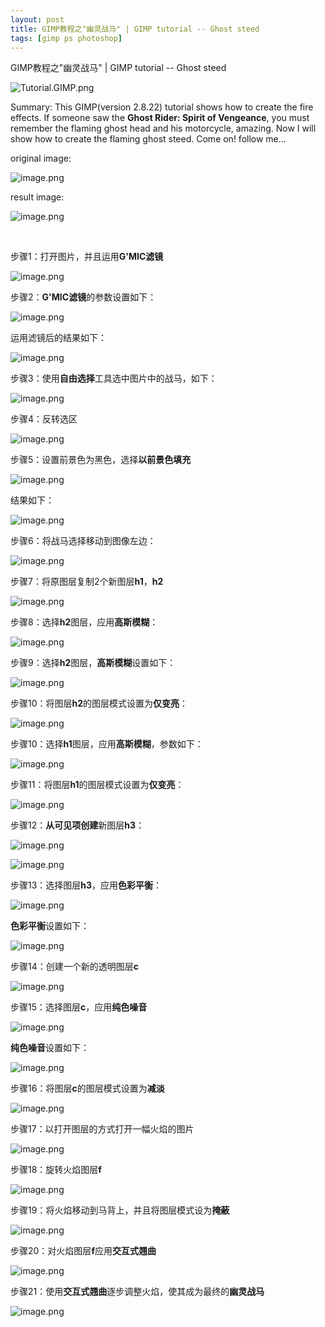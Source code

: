 ```yaml
---
layout: post
title: GIMP教程之"幽灵战马" | GIMP tutorial -- Ghost steed
tags: [gimp ps photoshop]
---
```


GIMP教程之"幽灵战马" | GIMP tutorial -- Ghost steed

![Tutorial.GIMP.png](https://res.cloudinary.com/hpiynhbhq/image/upload/v1511486986/feaponrcwwtwu0vmiizt.png)

Summary: This GIMP(version 2.8.22) tutorial shows how to create the fire effects. 
If someone saw the **Ghost Rider: Spirit of Vengeance**, you must remember the flaming ghost head and his motorcycle, amazing. Now I will show how to create the flaming ghost steed. Come on! follow me...

original image:

![image.png](https://res.cloudinary.com/hpiynhbhq/image/upload/v1513836715/jq2rrpa894jvgm1zr0qm.png)

result image:

![image.png](https://res.cloudinary.com/hpiynhbhq/image/upload/v1513836757/fpgsroiykolj5nqxtxvk.png)

</br>

步骤1：打开图片，并且运用**G'MIC滤镜**

![image.png](https://res.cloudinary.com/hpiynhbhq/image/upload/v1513854475/pkyajggcufcav3ipw4pw.png)

步骤2：**G'MIC滤镜**的参数设置如下：

![image.png](https://res.cloudinary.com/hpiynhbhq/image/upload/v1513854616/bqzhweyi6f6lutzphbtp.png)

运用滤镜后的结果如下：

![image.png](https://res.cloudinary.com/hpiynhbhq/image/upload/v1513854682/nvtpif1heavfckm8nf2s.png)

步骤3：使用**自由选择**工具选中图片中的战马，如下：

![image.png](https://res.cloudinary.com/hpiynhbhq/image/upload/v1513854991/kh2fm8wgtpa6lqfihvlg.png)

步骤4：反转选区

![image.png](https://res.cloudinary.com/hpiynhbhq/image/upload/v1513855103/hw4r5k8ivfjdjbay85wa.png)

步骤5：设置前景色为黑色，选择**以前景色填充**

![image.png](https://res.cloudinary.com/hpiynhbhq/image/upload/v1513855166/kz9yz9yymdtrizg6x4ny.png)

结果如下：

![image.png](https://res.cloudinary.com/hpiynhbhq/image/upload/v1513855361/jr5tcd89j78i99bavro4.png)

步骤6：将战马选择移动到图像左边：

![image.png](https://res.cloudinary.com/hpiynhbhq/image/upload/v1513855496/cf1jpaxhafrmbju5cpe5.png)

步骤7：将原图层复制2个新图层**h1**，**h2**

![image.png](https://res.cloudinary.com/hpiynhbhq/image/upload/v1513857097/sfw92wfi4epjza9muwa5.png)

步骤8：选择**h2**图层，应用**高斯模糊**：

![image.png](https://res.cloudinary.com/hpiynhbhq/image/upload/v1513857419/wjivaadr3ol3l6yaorya.png)

步骤9：选择**h2**图层，**高斯模糊**设置如下：

![image.png](https://res.cloudinary.com/hpiynhbhq/image/upload/v1513857467/arycqdfmrse4riz7wcls.png)

步骤10：将图层**h2**的图层模式设置为**仅变亮**：

![image.png](https://res.cloudinary.com/hpiynhbhq/image/upload/v1513857588/r6hu6ebswpm2ybglzsdz.png)

步骤10：选择**h1**图层，应用**高斯模糊**，参数如下：

![image.png](https://res.cloudinary.com/hpiynhbhq/image/upload/v1513857669/nclzxwvqlwygnkdovmy6.png)

步骤11：将图层**h1**的图层模式设置为**仅变亮**：

![image.png](https://res.cloudinary.com/hpiynhbhq/image/upload/v1513857716/dg6wibxhvepcj0mibpfm.png)

步骤12：**从可见项创建**新图层**h3**：

![image.png](https://res.cloudinary.com/hpiynhbhq/image/upload/v1513857831/jfzkbvvb9jpflyjq9zum.png)

![image.png](https://res.cloudinary.com/hpiynhbhq/image/upload/v1513857882/uzhvo221dyyo5ddggjpg.png)

步骤13：选择图层**h3**，应用**色彩平衡**：

![image.png](https://res.cloudinary.com/hpiynhbhq/image/upload/v1513858007/a7d6pom9he1rxrbdcxyr.png)

**色彩平衡**设置如下：

![image.png](https://res.cloudinary.com/hpiynhbhq/image/upload/v1513858047/mmnfbuydwoodcm0ykxxr.png)

步骤14：创建一个新的透明图层**c**

![image.png](https://res.cloudinary.com/hpiynhbhq/image/upload/v1513858193/exscxhlyfdeahpiboyul.png)

步骤15：选择图层**c**，应用**纯色噪音**

![image.png](https://res.cloudinary.com/hpiynhbhq/image/upload/v1513858349/esnn0l7q9m3v9pol1nl1.png)

**纯色噪音**设置如下：

![image.png](https://res.cloudinary.com/hpiynhbhq/image/upload/v1513858518/rxuh6uerbfqiv4p3bygc.png)

步骤16：将图层**c**的图层模式设置为**减淡**

![image.png](https://res.cloudinary.com/hpiynhbhq/image/upload/v1513858640/ozrr4mfjthkxc2kvvr8v.png)

步骤17：以打开图层的方式打开一幅火焰的图片

![image.png](https://res.cloudinary.com/hpiynhbhq/image/upload/v1513859026/qv9h2lgft9bhrglyy1dm.png)

步骤18：旋转火焰图层**f**

![image.png](https://res.cloudinary.com/hpiynhbhq/image/upload/v1513859095/ep4a8slgxdlkuv6jomce.png)

步骤19：将火焰移动到马背上，并且将图层模式设为**掩蔽**

![image.png](https://res.cloudinary.com/hpiynhbhq/image/upload/v1513859184/zkwdtmoxtci1eyqmt3bw.png)

步骤20：对火焰图层**f**应用**交互式翘曲**

![image.png](https://res.cloudinary.com/hpiynhbhq/image/upload/v1513861051/kydk66t6wyvbxkksey0n.png)

步骤21：使用**交互式翘曲**逐步调整火焰，使其成为最终的**幽灵战马**

![image.png](https://res.cloudinary.com/hpiynhbhq/image/upload/v1513836757/fpgsroiykolj5nqxtxvk.png)